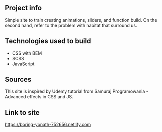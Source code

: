 ## Project info

Simple site to train creating animations, sliders, and function build. On the second hand, refer to the problem with habitat that surround us.

## Technologies used to build

* CSS with BEM
* SCSS 
* JavaScript


## Sources 

This site is inspired by Udemy tutorial from Samuraj Programowania - Advanced effects in CSS and JS.



## Link to site

https://boring-yonath-752656.netlify.com
